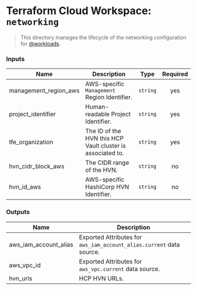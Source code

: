 # Terraform Cloud Workspace: `networking`

> This directory manages the lifecycle of the networking configuration for [@workloads](https://github.com/workloads).

<!-- BEGIN_TF_DOCS -->
### Inputs

| Name | Description | Type | Required |
|------|-------------|------|:--------:|
| management_region_aws | AWS-specific `Management` Region Identifier. | `string` | yes |
| project_identifier | Human-readable Project Identifier. | `string` | yes |
| tfe_organization | The ID of the HVN this HCP Vault cluster is associated to. | `string` | yes |
| hvn_cidr_block_aws | The CIDR range of the HVN. | `string` | no |
| hvn_id_aws | AWS-specific HashiCorp HVN Identifier. | `string` | no |

### Outputs

| Name | Description |
|------|-------------|
| aws_iam_account_alias | Exported Attributes for `aws_iam_account_alias.current` data source. |
| aws_vpc_id | Exported Attributes for `aws_vpc.current` data source. |
| hvn_urls | HCP HVN URLs. |
<!-- END_TF_DOCS -->

